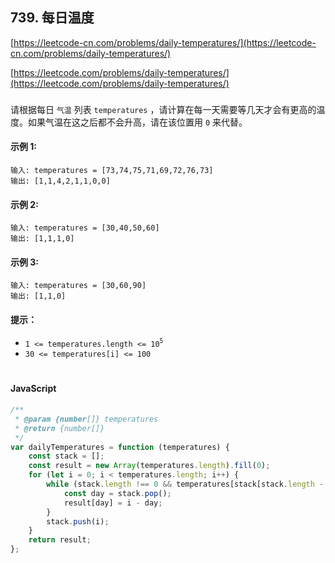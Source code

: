 ## 739. 每日温度

[https://leetcode-cn.com/problems/daily-temperatures/](https://leetcode-cn.com/problems/daily-temperatures/)

[https://leetcode.com/problems/daily-temperatures/](https://leetcode.com/problems/daily-temperatures/)

###

请根据每日 `气温` 列表 `temperatures` ，请计算在每一天需要等几天才会有更高的温度。如果气温在这之后都不会升高，请在该位置用 `0` 来代替。

#### 示例 1:

```
输入: temperatures = [73,74,75,71,69,72,76,73]
输出: [1,1,4,2,1,1,0,0]
```

#### 示例 2:

```
输入: temperatures = [30,40,50,60]
输出: [1,1,1,0]
```

#### 示例 3:

```
输入: temperatures = [30,60,90]
输出: [1,1,0]
```

#### 提示：

-   `1 <= temperatures.length <= 10`<sup>`5`</sup>
-   `30 <= temperatures[i] <= 100`

#

#### JavaScript

```js
/**
 * @param {number[]} temperatures
 * @return {number[]}
 */
var dailyTemperatures = function (temperatures) {
    const stack = [];
    const result = new Array(temperatures.length).fill(0);
    for (let i = 0; i < temperatures.length; i++) {
        while (stack.length !== 0 && temperatures[stack[stack.length - 1]] < temperatures[i]) {
            const day = stack.pop();
            result[day] = i - day;
        }
        stack.push(i);
    }
    return result;
};
```

